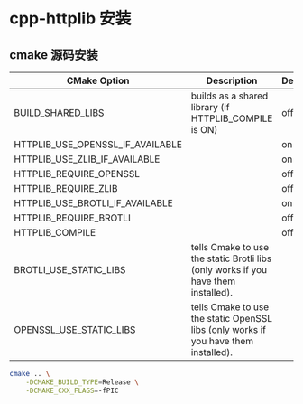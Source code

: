 # cpp-httplib 安装

## cmake 源码安装

| CMake Option                     | Description                                           | Default |
| -------------------------------- | ----------------------------------------------------- | ------- |
| BUILD_SHARED_LIBS                | builds as a shared library (if HTTPLIB_COMPILE is ON) | off     |
| HTTPLIB_USE_OPENSSL_IF_AVAILABLE |                                                       | on      |
| HTTPLIB_USE_ZLIB_IF_AVAILABLE    |                                                       | on      |
| HTTPLIB_REQUIRE_OPENSSL          |                                                       | off     |
| HTTPLIB_REQUIRE_ZLIB             |                                                       | off     |
| HTTPLIB_USE_BROTLI_IF_AVAILABLE  |                                                       | on      |
| HTTPLIB_REQUIRE_BROTLI           |                                                       | off     |
| HTTPLIB_COMPILE                  |                                                       | off     |
| BROTLI_USE_STATIC_LIBS           | tells Cmake to use the static Brotli libs (only works if you have them installed).|      |
| OPENSSL_USE_STATIC_LIBS          | tells Cmake to use the static OpenSSL libs (only works if you have them installed).|      |

```bash
cmake .. \
    -DCMAKE_BUILD_TYPE=Release \
    -DCMAKE_CXX_FLAGS=-fPIC
```
